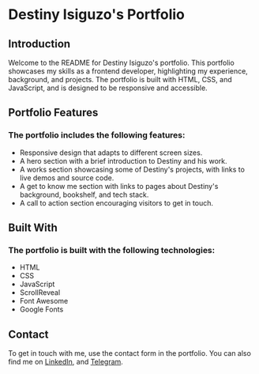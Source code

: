# Destiny Isiguzo's Portfolio

## Introduction

Welcome to the README for Destiny Isiguzo's portfolio. This portfolio showcases my skills as a frontend developer, highlighting my experience, background, and projects. The portfolio is built with HTML, CSS, and JavaScript, and is designed to be responsive and accessible.

## Portfolio Features

### The portfolio includes the following features:

- Responsive design that adapts to different screen sizes.
- A hero section with a brief introduction to Destiny and his work.
- A works section showcasing some of Destiny's projects, with links to live demos and source code.
- A get to know me section with links to pages about Destiny's background, bookshelf, and tech stack.
- A call to action section encouraging visitors to get in touch.

## Built With

### The portfolio is built with the following technologies:

- HTML
- CSS
- JavaScript
- ScrollReveal
- Font Awesome
- Google Fonts

## Contact

To get in touch with me, use the contact form in the portfolio. You can also find me on [LinkedIn](https://www.linkedin.com/in/destiny-isiguzo), and [Telegram](https://t.me/D_ni_si).